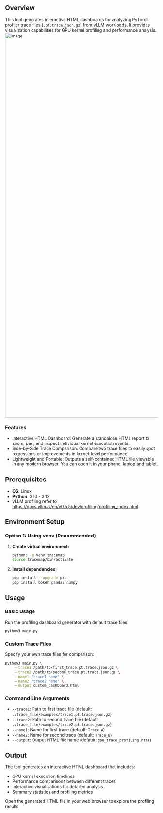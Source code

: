 ## Overview

This tool generates interactive HTML dashboards for analyzing PyTorch profiler trace files (`.pt.trace.json.gz`) from vLLM workloads. It provides visualization capabilities for GPU kernel profiling and performance analysis.
<img width="2022" height="1265" alt="image" src="https://github.com/user-attachments/assets/d5571795-8e0d-4d57-988a-759aba2d96c6" />

### Features
- Interactive HTML Dashboard: Generate a standalone HTML report to zoom, pan, and inspect individual kernel execution events.
- Side-by-Side Trace Comparison: Compare two trace files to easily spot regressions or improvements in kernel-level performance.
- Lightweight and Portable: Outputs a self-contained HTML file viewable in any modern browser. You can open it in your phone, laptop and tablet. 


## Prerequisites

- **OS**: Linux 
- **Python**: 3.10 - 3.12
- vLLM profiling refer to https://docs.vllm.ai/en/v0.5.5/dev/profiling/profiling_index.html
## Environment Setup

### Option 1: Using venv (Recommended)

1. **Create virtual environment:**
   ```bash
   python3 -m venv tracemap
   source tracemap/bin/activate
   ```

2. **Install dependencies:**
   ```bash
   pip install --upgrade pip
   pip install bokeh pandas numpy
   ```

## Usage

### Basic Usage

Run the profiling dashboard generator with default trace files:

```bash
python3 main.py
```

### Custom Trace Files

Specify your own trace files for comparison:

```bash
python3 main.py \
    --trace1 /path/to/first_trace.pt.trace.json.gz \
    --trace2 /path/to/second_trace.pt.trace.json.gz \
    --name1 "trace1 name" \
    --name2 "trace2 name" \
    --output custom_dashboard.html
```

### Command Line Arguments

- `--trace1`: Path to first trace file (default: `./trace_file/examples/trace1.pt.trace.json.gz`)
- `--trace2`: Path to second trace file (default: `./trace_file/examples/trace2.pt.trace.json.gz`)
- `--name1`: Name for first trace (default: `Trace_A`)
- `--name2`: Name for second trace (default: `Trace_B`)
- `--output`: Output HTML file name (default: `gpu_trace_profiling.html`)

## Output

The tool generates an interactive HTML dashboard that includes:
- GPU kernel execution timelines
- Performance comparisons between different traces
- Interactive visualizations for detailed analysis
- Summary statistics and profiling metrics

Open the generated HTML file in your web browser to explore the profiling results.
